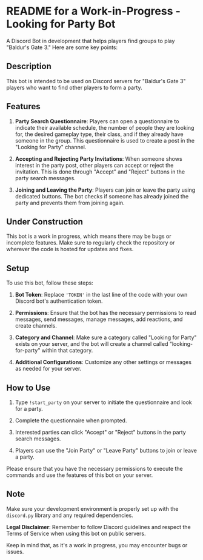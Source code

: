 # README for a Work-in-Progress - Looking for Party Bot

A Discord Bot in development that helps players find groups to play "Baldur's Gate 3." Here are some key points:

## Description
This bot is intended to be used on Discord servers for "Baldur's Gate 3" players who want to find other players to form a party.

## Features

1. **Party Search Questionnaire**: Players can open a questionnaire to indicate their available schedule, the number of people they are looking for, the desired gameplay type, their class, and if they already have someone in the group. This questionnaire is used to create a post in the "Looking for Party" channel.

2. **Accepting and Rejecting Party Invitations**: When someone shows interest in the party post, other players can accept or reject the invitation. This is done through "Accept" and "Reject" buttons in the party search messages.

3. **Joining and Leaving the Party**: Players can join or leave the party using dedicated buttons. The bot checks if someone has already joined the party and prevents them from joining again.

## Under Construction
This bot is a work in progress, which means there may be bugs or incomplete features. Make sure to regularly check the repository or wherever the code is hosted for updates and fixes.

## Setup
To use this bot, follow these steps:

1. **Bot Token**: Replace `'TOKEN'` in the last line of the code with your own Discord bot's authentication token.

2. **Permissions**: Ensure that the bot has the necessary permissions to read messages, send messages, manage messages, add reactions, and create channels.

3. **Category and Channel**: Make sure a category called "Looking for Party" exists on your server, and the bot will create a channel called "looking-for-party" within that category.

4. **Additional Configurations**: Customize any other settings or messages as needed for your server.

## How to Use

1. Type `!start_party` on your server to initiate the questionnaire and look for a party.

2. Complete the questionnaire when prompted.

3. Interested parties can click "Accept" or "Reject" buttons in the party search messages.

4. Players can use the "Join Party" or "Leave Party" buttons to join or leave a party.

Please ensure that you have the necessary permissions to execute the commands and use the features of this bot on your server.

## Note
Make sure your development environment is properly set up with the `discord.py` library and any required dependencies.

**Legal Disclaimer**: Remember to follow Discord guidelines and respect the Terms of Service when using this bot on public servers.

Keep in mind that, as it's a work in progress, you may encounter bugs or issues.
